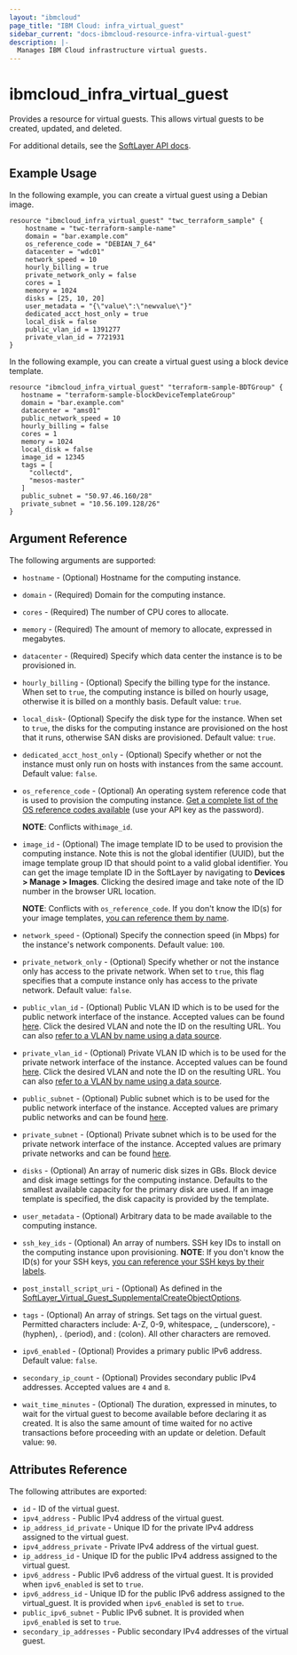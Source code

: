 ```yaml
---
layout: "ibmcloud"
page_title: "IBM Cloud: infra_virtual_guest"
sidebar_current: "docs-ibmcloud-resource-infra-virtual-guest"
description: |-
  Manages IBM Cloud infrastructure virtual guests.
---
```


# ibmcloud\_infra_virtual_guest

Provides a resource for virtual guests. This allows virtual guests to be created, updated, and deleted. 

For additional details, see the [SoftLayer API docs](http://sldn.softlayer.com/reference/services/SoftLayer_Virtual_Guest).

## Example Usage

In the following example, you can create a virtual guest using a Debian image.

```hcl
resource "ibmcloud_infra_virtual_guest" "twc_terraform_sample" {
    hostname = "twc-terraform-sample-name"
    domain = "bar.example.com"
    os_reference_code = "DEBIAN_7_64"
    datacenter = "wdc01"
    network_speed = 10
    hourly_billing = true
    private_network_only = false
    cores = 1
    memory = 1024
    disks = [25, 10, 20]
    user_metadata = "{\"value\":\"newvalue\"}"
    dedicated_acct_host_only = true
    local_disk = false
    public_vlan_id = 1391277
    private_vlan_id = 7721931
}
```

In the following example, you can create a virtual guest using a block device template.

```hcl
resource "ibmcloud_infra_virtual_guest" "terraform-sample-BDTGroup" {
   hostname = "terraform-sample-blockDeviceTemplateGroup"
   domain = "bar.example.com"
   datacenter = "ams01"
   public_network_speed = 10
   hourly_billing = false
   cores = 1
   memory = 1024
   local_disk = false
   image_id = 12345
   tags = [
     "collectd",
     "mesos-master"
   ]
   public_subnet = "50.97.46.160/28"
   private_subnet = "10.56.109.128/26"
}
```

## Argument Reference

The following arguments are supported:

*   `hostname` - (Optional) Hostname for the computing instance.
*   `domain` - (Required)  Domain for the computing instance.
*   `cores` - (Required) The number of CPU cores to allocate.
*   `memory` - (Required) The amount of memory to allocate, expressed in megabytes.
*   `datacenter` -  (Required) Specify which data center the instance is to be provisioned in.
*   `hourly_billing` - (Optional) Specify the billing type for the instance. When set to `true`, the computing instance is billed on hourly usage, otherwise it is billed on a monthly basis. Default value: `true`.
*   `local_disk`- (Optional) Specify the disk type for the instance. When set to `true`, the disks for the computing instance are provisioned on the host that it runs, otherwise SAN disks are provisioned. Default value: `true`.
*   `dedicated_acct_host_only` - (Optional) Specify whether or not the instance must only run on hosts with instances from the same account. Default value: `false`.
*   `os_reference_code` - (Optional) An operating system reference code that is used to provision the computing instance. [Get a complete list of the OS reference codes available](https://api.softlayer.com/rest/v3/SoftLayer_Virtual_Guest_Block_Device_Template_Group/getVhdImportSoftwareDescriptions.json?objectMask=referenceCode) (use your API key as the password). 

    **NOTE**: Conflicts with`image_id`.
*   `image_id` - (Optional) The image template ID to be used to provision the computing instance. Note this is not the global identifier (UUID), but the image template group ID that should point to a valid global identifier. You can get the image template ID in the SoftLayer by navigating to **Devices > Manage > Images**. Clicking the desired image and take note of the ID number in the browser URL location. 

    **NOTE**: Conflicts with `os_reference_code`. If you don't know the ID(s) for your image templates, [you can reference them by name](https://github.com/softlayer/terraform-provider-softlayer/blob/master/docs/datasources/softlayer_image_template.md).
*   `network_speed` - (Optional) Specify the connection speed (in Mbps) for the instance's network components. Default value: `100`.
*   `private_network_only` - (Optional) Specify whether or not the instance only has access to the private network. When set to `true`, this flag specifies that a compute instance only has access to the private network. Default value: `false`.
*   `public_vlan_id` - (Optional) Public VLAN ID which is to be used for the public network interface of the instance. Accepted values can be found [here](https://control.softlayer.com/network/vlans). Click the desired VLAN and note the ID on the resulting URL. You can also [refer to a VLAN by name using a data source](https://github.com/softlayer/terraform-provider-softlayer/blob/master/docs/datasources/softlayer_vlan.md).
* `private_vlan_id` - (Optional) Private VLAN ID which is to be used for the private network interface of the instance. Accepted values can be found [here](https://control.softlayer.com/network/vlans). Click the desired VLAN and note the ID on the resulting URL. You can also [refer to a VLAN by name using a data source](https://github.com/softlayer/terraform-provider-softlayer/blob/master/docs/datasources/softlayer_vlan.md).
* `public_subnet` - (Optional) Public subnet which is to be used for the public network interface of the instance. Accepted values are primary public networks and can be found [here](https://control.softlayer.com/network/subnets).
* `private_subnet` - (Optional) Private subnet which is to be used for the private network interface of the instance. Accepted values are primary private networks and can be found [here](https://control.softlayer.com/network/subnets).
* `disks` - (Optional) An array of numeric disk sizes in GBs. Block device and disk image settings for the computing instance. Defaults to the smallest available capacity for the primary disk are used. If an image template is specified, the disk capacity is provided by the template.
* `user_metadata` - (Optional) Arbitrary data to be made available to the computing instance.
* `ssh_key_ids` - (Optional) An array of numbers. SSH key IDs to install on the computing instance upon provisioning.
    **NOTE**: If you don't know the ID(s) for your SSH keys, [you can reference your SSH keys by their labels](https://github.com/softlayer/terraform-provider-softlayer/blob/master/docs/datasources/softlayer_ssh_key.md).
* `post_install_script_uri` - (Optional)  As defined in the [SoftLayer_Virtual_Guest_SupplementalCreateObjectOptions](https://sldn.softlayer.com/reference/datatypes/SoftLayer_Virtual_Guest_SupplementalCreateObjectOptions).
* `tags` - (Optional) An array of strings. Set tags on the virtual guest. Permitted characters include: A-Z, 0-9, whitespace, _ (underscore), - (hyphen), . (period), and : (colon). All other characters are removed.
* `ipv6_enabled` - (Optional) Provides a primary public IPv6 address. Default value: `false`.
*  `secondary_ip_count` - (Optional) Provides secondary public IPv4 addresses. Accepted values are `4` and `8`. 
*  `wait_time_minutes` - (Optional) The duration, expressed in minutes, to wait for the virtual guest to become available before declaring it as created. It is also the same amount of time waited for no active transactions before proceeding with an update or deletion. Default value: `90`.


## Attributes Reference

The following attributes are exported:

* `id` - ID of the virtual guest.
* `ipv4_address` - Public IPv4 address of the virtual guest.
* `ip_address_id_private` - Unique ID for the private IPv4 address assigned to the virtual guest.
* `ipv4_address_private` - Private IPv4 address of the virtual guest.
* `ip_address_id` - Unique ID for the public IPv4 address assigned to the virtual guest.
* `ipv6_address` - Public IPv6 address of the virtual guest. It is provided when `ipv6_enabled` is set to `true`.
* `ipv6_address_id` - Unique ID for the public IPv6 address assigned to the virtual_guest. It is provided when `ipv6_enabled` is set to `true`.
* `public_ipv6_subnet` - Public IPv6 subnet. It is provided when `ipv6_enabled` is set to `true`.
* `secondary_ip_addresses` - Public secondary IPv4 addresses of the virtual guest.
